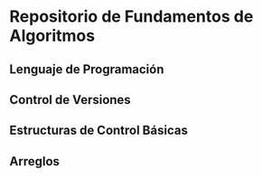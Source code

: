 # Repositorio de Fundamentos de Algoritmos

## Lenguaje de Programación
## Control de Versiones
## Estructuras de Control Básicas
## Arreglos